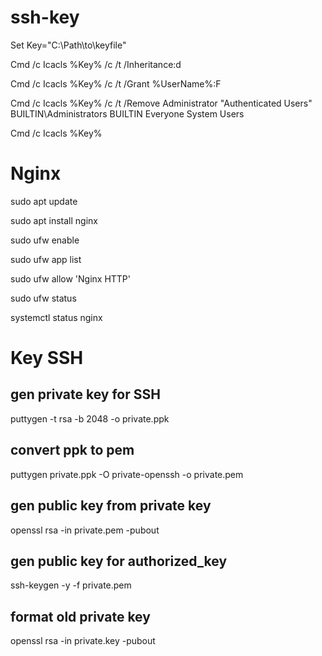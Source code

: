 # ssh-key

Set Key="C:\Path\to\keyfile"

 Cmd /c Icacls %Key% /c /t /Inheritance:d

 Cmd /c Icacls %Key% /c /t /Grant %UserName%:F

 Cmd /c Icacls %Key% /c /t /Remove Administrator "Authenticated Users" BUILTIN\Administrators BUILTIN Everyone System Users


 Cmd /c Icacls %Key%
 
 # Nginx
 
sudo apt update

sudo apt install nginx

sudo ufw enable

sudo ufw app list

sudo ufw allow 'Nginx HTTP'

sudo ufw status

systemctl status nginx

# Key SSH
## gen private key for SSH
puttygen -t rsa -b 2048 -o private.ppk

## convert ppk to pem
puttygen private.ppk -O private-openssh -o private.pem

## gen public key from private key
openssl rsa -in private.pem -pubout

## gen public key for authorized_key
ssh-keygen -y -f private.pem


## format old private key
openssl rsa -in private.key -pubout
